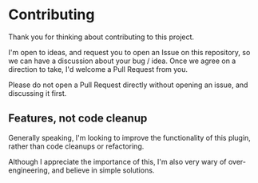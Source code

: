 # Contributing

Thank you for thinking about contributing to this project.

I'm open to ideas, and request you to open an Issue on this repository, so we can have a discussion about your bug / idea. Once we agree on a direction to take, I'd welcome a Pull Request from you.

Please do not open a Pull Request directly without opening an issue, and discussing it first.

## Features, not code cleanup

Generally speaking, I'm looking to improve the functionality of this plugin, rather than code cleanups or refactoring.

Although I appreciate the importance of this, I'm also very wary of over-engineering, and believe in simple solutions.
